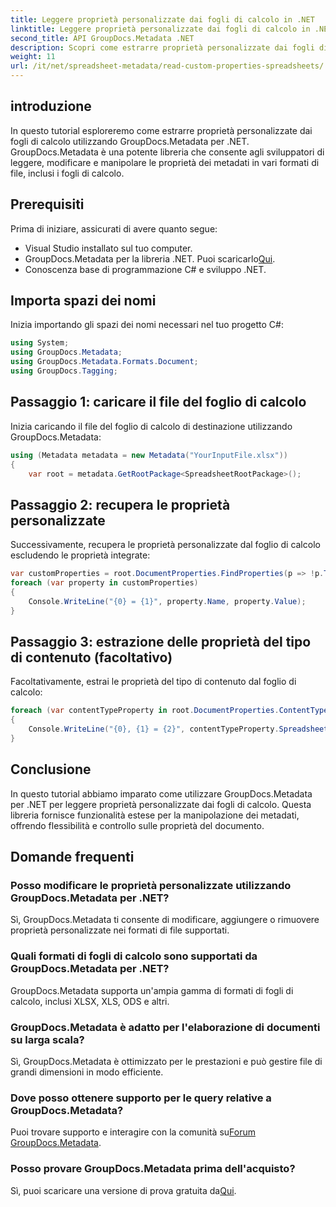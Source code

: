 ```yaml
---
title: Leggere proprietà personalizzate dai fogli di calcolo in .NET
linktitle: Leggere proprietà personalizzate dai fogli di calcolo in .NET
second_title: API GroupDocs.Metadata .NET
description: Scopri come estrarre proprietà personalizzate dai fogli di calcolo utilizzando GroupDocs.Metadata per .NET. Migliora la manipolazione dei metadati nelle tue applicazioni .NET.
weight: 11
url: /it/net/spreadsheet-metadata/read-custom-properties-spreadsheets/
---
```

## introduzione
In questo tutorial esploreremo come estrarre proprietà personalizzate dai fogli di calcolo utilizzando GroupDocs.Metadata per .NET. GroupDocs.Metadata è una potente libreria che consente agli sviluppatori di leggere, modificare e manipolare le proprietà dei metadati in vari formati di file, inclusi i fogli di calcolo.
## Prerequisiti
Prima di iniziare, assicurati di avere quanto segue:
- Visual Studio installato sul tuo computer.
-  GroupDocs.Metadata per la libreria .NET. Puoi scaricarlo[Qui](https://releases.groupdocs.com/metadata/net/).
- Conoscenza base di programmazione C# e sviluppo .NET.

## Importa spazi dei nomi
Inizia importando gli spazi dei nomi necessari nel tuo progetto C#:
```csharp
using System;
using GroupDocs.Metadata;
using GroupDocs.Metadata.Formats.Document;
using GroupDocs.Tagging;
```
## Passaggio 1: caricare il file del foglio di calcolo
Inizia caricando il file del foglio di calcolo di destinazione utilizzando GroupDocs.Metadata:
```csharp
using (Metadata metadata = new Metadata("YourInputFile.xlsx"))
{
    var root = metadata.GetRootPackage<SpreadsheetRootPackage>();
```
## Passaggio 2: recupera le proprietà personalizzate
Successivamente, recupera le proprietà personalizzate dal foglio di calcolo escludendo le proprietà integrate:
```csharp
var customProperties = root.DocumentProperties.FindProperties(p => !p.Tags.Contains(Tags.Document.BuiltIn));
foreach (var property in customProperties)
{
    Console.WriteLine("{0} = {1}", property.Name, property.Value);
}
```
## Passaggio 3: estrazione delle proprietà del tipo di contenuto (facoltativo)
Facoltativamente, estrai le proprietà del tipo di contenuto dal foglio di calcolo:
```csharp
foreach (var contentTypeProperty in root.DocumentProperties.ContentTypeProperties.ToList())
{
    Console.WriteLine("{0}, {1} = {2}", contentTypeProperty.SpreadsheetPropertyType, contentTypeProperty.Name, contentTypeProperty.SpreadsheetPropertyValue);
}
```

## Conclusione
In questo tutorial abbiamo imparato come utilizzare GroupDocs.Metadata per .NET per leggere proprietà personalizzate dai fogli di calcolo. Questa libreria fornisce funzionalità estese per la manipolazione dei metadati, offrendo flessibilità e controllo sulle proprietà del documento.

## Domande frequenti
### Posso modificare le proprietà personalizzate utilizzando GroupDocs.Metadata per .NET?
Sì, GroupDocs.Metadata ti consente di modificare, aggiungere o rimuovere proprietà personalizzate nei formati di file supportati.
### Quali formati di fogli di calcolo sono supportati da GroupDocs.Metadata per .NET?
GroupDocs.Metadata supporta un'ampia gamma di formati di fogli di calcolo, inclusi XLSX, XLS, ODS e altri.
### GroupDocs.Metadata è adatto per l'elaborazione di documenti su larga scala?
Sì, GroupDocs.Metadata è ottimizzato per le prestazioni e può gestire file di grandi dimensioni in modo efficiente.
### Dove posso ottenere supporto per le query relative a GroupDocs.Metadata?
 Puoi trovare supporto e interagire con la comunità su[Forum GroupDocs.Metadata](https://forum.groupdocs.com/c/metadata/14).
### Posso provare GroupDocs.Metadata prima dell'acquisto?
 Sì, puoi scaricare una versione di prova gratuita da[Qui](https://releases.groupdocs.com/).